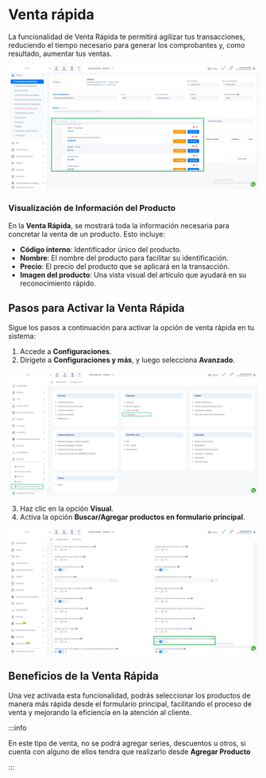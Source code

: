 # Venta rápida

La funcionalidad de Venta Rápida te permitirá agilizar tus transacciones, reduciendo el tiempo necesario para generar los comprobantes y, como resultado, aumentar tus ventas.

![alt text](img/ventarapida2.jpg)

### Visualización de Información del Producto

En la **Venta Rápida**, se mostrará toda la información necesaria para concretar la venta de un producto. Esto incluye:

- **Código interno**: Identificador único del producto.
- **Nombre**: El nombre del producto para facilitar su identificación.
- **Precio**: El precio del producto que se aplicará en la transacción.
- **Imagen del producto**: Una vista visual del artículo que ayudará en su reconocimiento rápido.

## Pasos para Activar la Venta Rápida

Sigue los pasos a continuación para activar la opción de venta rápida en tu sistema:

1. Accede a **Configuraciones**.
2. Dirígete a **Configuraciones y más**, y luego selecciona **Avanzado**.

![alt text](img/multipleprecio5.jpg)

3. Haz clic en la opción **Visual**.
4. Activa la opción **Buscar/Agregar productos en formulario principal**.

![alt text](img/ventarapida3.jpg)

## Beneficios de la Venta Rápida

Una vez activada esta funcionalidad, podrás seleccionar los productos de manera más rápida desde el formulario principal, facilitando el proceso de venta y mejorando la eficiencia en la atención al cliente.


:::info

En este tipo de venta, no se podrá agregar series, descuentos u otros, si cuenta con alguno de ellos tendra que realizarlo desde **Agregar Producto**

:::